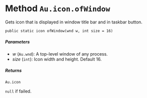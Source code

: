 # Method `Au.icon.ofWindow`

Gets icon that is displayed in window title bar and in taskbar button.

```
public static icon ofWindow(wnd w, int size = 16)
```

##### Parameters

- *w*  (`Au.wnd`):
    A top-level window of any process.
- *size*  (`int`):
    Icon width and height. Default 16.

##### Returns

`Au.icon`

`null` if failed.